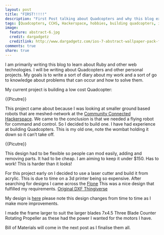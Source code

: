 ```yaml
---
layout: post
title: "FIRST!!!!!"
description: "First Post talking about Quadcopters and why this blog exists"
tags: [Quadcopters, CCHS, Hackerspace, hobbies, building quadcopters, intro]
image:
  feature: abstract-6.jpg
  credit: dargadgetz
  creditlink: http://www.dargadgetz.com/ios-7-abstract-wallpaper-pack-for-iphone-5-and-ipod-touch-retina/
comments: true
share: true
---
```

I am primarily writing this blog to learn about Ruby and other web technologies. I will be writing about Quadcopters and other personal projects. My goals is to write a sort of diary about my work and a sort of go to knowledge about problems that can occur and how to solve them.

My current project is building a low cost Quadcopter:

{{Picutre}}

This project came about because I was looking at smaller ground based robots that are meshed-network at the [Community Connected Hackerspace](http://www.hackmelbourne.org/). We came to the conclusion is that we needed a flying robot for command and control. So I decided to build one. I have had experience at building Quadcopters. This is my old one, note the wombat holding it down so it can’t take off.

{{Picutre}}

This design had to be flexible so people can mod easily, adding and removing parts. It had to be cheap. I am aiming to keep it under $150. Has to work! This is harder than it looks!

For this project early on I decided to use a laser cutter and build it from acrylic. This is due to time on a 3d printer being so expensive. 
After searching for designs I came across the [Flone](http://www.instructables.com/id/Flone/) This was a nice design that fulfilled my requirements. 
[Original DXF Thingiverse](http://www.thingiverse.com/thing:113497)

My design is [here](https://github.com/adricl/Quadcopter-Frame) please note this design changes from time to time as I make more improvements. 

I made the frame larger to suit the larger blades 7x4.5 Three Blade Counter Rotating Propeller as these had the power I wanted for the motors I have.

Bill of Materials will come in the next post as I finalise them all.
